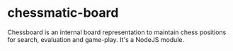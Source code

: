 # chessmatic-board
Chessboard is an internal board representation to maintain chess positions for search, evaluation and game-play. It's a NodeJS module.
